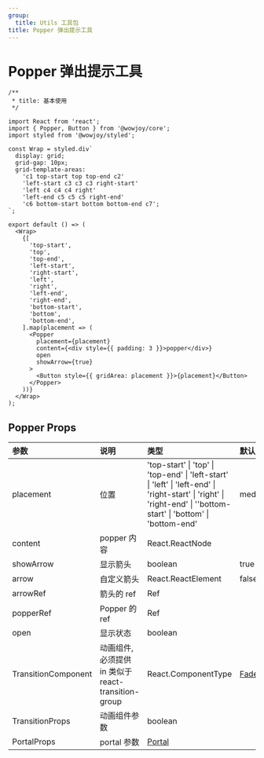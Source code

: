 ```yaml
---
group:
  title: Utils 工具包
title: Popper 弹出提示工具
---
```


# Popper 弹出提示工具

```tsx
/**
 * title: 基本使用
 */

import React from 'react';
import { Popper, Button } from '@wowjoy/core';
import styled from '@wowjoy/styled';

const Wrap = styled.div`
  display: grid;
  grid-gap: 10px;
  grid-template-areas:
    'c1 top-start top top-end c2'
    'left-start c3 c3 c3 right-start'
    'left c4 c4 c4 right'
    'left-end c5 c5 c5 right-end'
    'c6 bottom-start bottom bottom-end c7';
`;

export default () => (
  <Wrap>
    {[
      'top-start',
      'top',
      'top-end',
      'left-start',
      'right-start',
      'left',
      'right',
      'left-end',
      'right-end',
      'bottom-start',
      'bottom',
      'bottom-end',
    ].map(placement => (
      <Popper
        placement={placement}
        content={<div style={{ padding: 3 }}>popper</div>}
        open
        showArrow={true}
      >
        <Button style={{ gridArea: placement }}>{placement}</Button>
      </Popper>
    ))}
  </Wrap>
);
```

## Popper Props

| 参数 | 说明 | 类型 | 默认值 |
| :-- | :-- | :-- | :-- |
| placement | 位置 | 'top-start' \| 'top' \| 'top-end' \| 'left-start' \| 'left' \| 'left-end' \| 'right-start' \| 'right' \| 'right-end' \| ''bottom-start' \| 'bottom' \| 'bottom-end' | medium |
| content | popper 内容 | React.ReactNode |
| showArrow | 显示箭头 | boolean | true |
| arrow | 自定义箭头 | React.ReactElement | false |
| arrowRef | 箭头的 ref | Ref |  |
| popperRef | Popper 的 ref | Ref |  |
| open | 显示状态 | boolean |  |
| TransitionComponent | 动画组件, 必须提供 in 类似于 react-transition-group | React.ComponentType | [Fade](/core/utils/transitions) |
| TransitionProps | 动画组件参数 | boolean |  |
| PortalProps | portal 参数 | [Portal](/core/utils/portal) |  |
